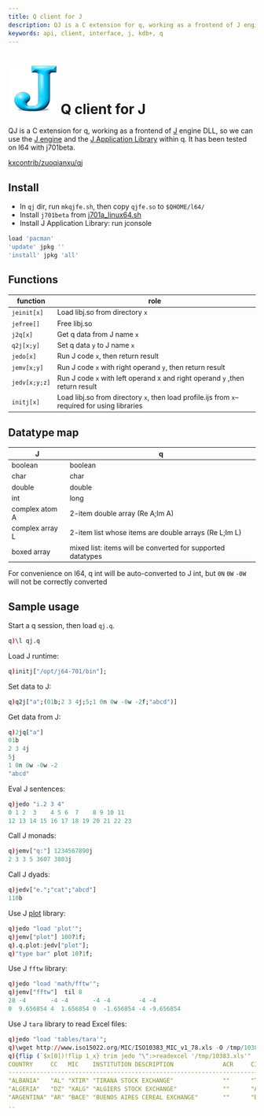 ```yaml
---
title: Q client for J
description: QJ is a C extension for q, working as a frontend of J engine DLL, so we can use the J engine and the J Application Library within q.
keywords: api, client, interface, j, kdb+, q
---
```

# ![J](img/j.png) Q client for J


QJ is a C extension for q, working as a frontend of [J](http://jsoftware.com) engine DLL, so we can use the [J engine](http://www.jsoftware.com/help/dictionary/vocabul.htm) and the [J Application Library](http://www.jsoftware.com/jwiki/JAL/j701) within q. It has been tested on l64 with j701beta. 

<i class="fab fa-github"></i> [kxcontrib/zuoqianxu/qj](https://github.com/kxcontrib/zuoqianxu/tree/master/qj) 


## Install

-   In `qj` dir, run `mkqjfe.sh`, then copy `qjfe.so` to `$QHOME/l64/`
-   Install `j701beta` from [j701a\_linux64.sh](http://www.jsoftware.com/download/j701a_linux64.sh)
-   Install J Application Library: run jconsole

```j
load 'pacman'
'update' jpkg ''
'install' jpkg 'all'
```


## Functions

| function | role |
|----------|------|
| `jeinit[x]` | Load libj.so from directory `x` |
| `jefree[]` | Free libj.so |
| `j2q[x]` | Get q data from J name `x` |
| `q2j[x;y]` | Set q data `y` to J name `x` |
| `jedo[x]` | Run J code `x`, then return result |
| `jemv[x;y]` | Run J code `x` with right operand `y`, then return result |
| `jedv[x;y;z]` | Run J code `x` with left operand x and right operand `y` ,then return result |
| `initj[x]` | Load libj.so from directory `x`, then load profile.ijs from `x`– required for using libraries |


## Datatype map

| J | q |
|---|---|
| boolean | boolean |
| char | char |
| double | double |
| int | long |
| complex atom A | 2-item double array (Re A;Im A) |
| complex array L | 2-item list whose items are double arrays (Re L;Im L) |
| boxed array | mixed list:  items will be converted for supported datatypes |

<!-- original
- There are natural mappings of some J/q datatypes on l64: boolean, char, double, J int&lt;=&gt;q long
- J complex atom `A` will be converted to a 2-item double array (Re A;Im A). J complex array `L` will be converted to a 2-item list whose items are double arrays (Re L;Im L)
- Q mixed list maps to J boxed array, items will be converted for supported datatypes
-->

For convenience on l64, q int will be auto-converted to J int, but `0N` `0W` `-0W` will not be correctly converted


## Sample usage

Start a q session, then load `qj.q`.

```q
q)\l qj.q
```

Load J runtime:

```q
q)initj["/opt/j64-701/bin"];
```

Set data to J:

```q
q)q2j["a";(01b;2 3 4j;5;1 0n 0w -0w -2f;"abcd")]
```

Get data from J:

```q
q)2jq["a"]
01b
2 3 4j
5j
1 0n 0w -0w -2
"abcd"
```

Eval J sentences:

```q
q)jedo "i.2 3 4"
0 1 2  3    4 5 6  7    8 9 10 11
12 13 14 15 16 17 18 19 20 21 22 23
```

Call J monads:

```q
q)jemv["q:"] 1234567890j
2 3 3 5 3607 3803j
```

Call J dyads:

```q
q)jedv["e.";"cat";"abcd"]
110b
```

Use J [plot](http://www.jsoftware.com/jwiki/Plot) library:

```q
q)jedo "load 'plot'";
q)jemv["plot"] 100?1f;
q).q.plot:jedv["plot"];
q)"type bar" plot 10?1f;
```

Use J `fftw` library:

```q
q)jedo "load 'math/fftw'";
q)jemv["fftw"]  til 8
28 -4       -4 -4       -4 -4        -4 -4
0  9.656854 4  1.656854 0  -1.656854 -4 -9.656854
```

Use J `tara` library to read Excel files:

```q
q)jedo "load 'tables/tara'";
q)\wget http://www.iso15022.org/MIC/ISO10383_MIC_v1_78.xls -O /tmp/10383.xls
q){flip (`$x[0])!flip 1_x} trim jedo "\":>readexcel '/tmp/10383.xls'"
COUNTRY     CC   MIC    INSTITUTION DESCRIPTION              ACR     CITY    ..
-----------------------------------------------------------------------------..
"ALBANIA"   "AL" "XTIR" "TIRANA STOCK EXCHANGE"              ""      "TIRANA"..
"ALGERIA"   "DZ" "XALG" "ALGIERS STOCK EXCHANGE"             ""      "ALGIERS..
"ARGENTINA" "AR" "BACE" "BUENOS AIRES CEREAL EXCHANGE"       ""      "BUENOS ..
..
```

